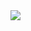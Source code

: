 <img src="https://capsule-render.vercel.app/api?type=transparent&color=1CA673&height=100&section=header&text=Hello%20I'm%20TaeHo!&fontSize=50&fontColor=00000000&stroke=1CA673" />
